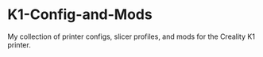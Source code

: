 # K1-Config-and-Mods
My collection of printer configs, slicer profiles, and mods for the Creality K1 printer.
